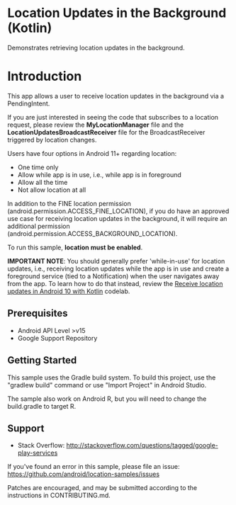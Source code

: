 Location Updates in the Background (Kotlin)
===========================================
Demonstrates retrieving location updates in the background.

Introduction
============
This app allows a user to receive location updates in the background via a PendingIntent.

If you are just interested in seeing the code that subscribes to a location request, please
review the **MyLocationManager** file and the **LocationUpdatesBroadcastReceiver** file for the
BroadcastReceiver triggered by location changes.

Users have four options in Android 11+ regarding location:
* One time only
* Allow while app is in use, i.e., while app is in foreground
* Allow all the time
* Not allow location at all

In addition to the FINE location permission (android.permission.ACCESS_FINE_LOCATION), if you do
have an approved use case for receiving location updates in the background, it will require an
additional permission (android.permission.ACCESS_BACKGROUND_LOCATION).

To run this sample, **location must be enabled**.

**IMPORTANT NOTE**: You should generally prefer 'while-in-use' for location updates, i.e., receiving
location updates while the app is in use and create a foreground service (tied to a Notification)
when the user navigates away from the app. To learn how to do that instead, review the
[Receive location updates in Android 10 with Kotlin](https://codelabs.developers.google.com/codelabs/while-in-use-location/index.html?index=..%2F..index#0)
codelab.

Prerequisites
--------------

- Android API Level >v15
- Google Support Repository

Getting Started
---------------
This sample uses the Gradle build system. To build this project, use the
"gradlew build" command or use "Import Project" in Android Studio.

The sample also work on Android R, but you will need to change the build.gradle to target R.

Support
-------

- Stack Overflow: http://stackoverflow.com/questions/tagged/google-play-services

If you've found an error in this sample, please file an issue:
https://github.com/android/location-samples/issues

Patches are encouraged, and may be submitted according to the instructions in CONTRIBUTING.md.
